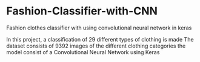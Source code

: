 # Fashion-Classifier-with-CNN
Fashion clothes classifier with using convolutional neural network in keras

In this project, a classification of 29 different types of clothing is made 
The dataset consists of 9392 images of the different clothing categories 
the model consist of a Convolutional Neural Network using Keras

